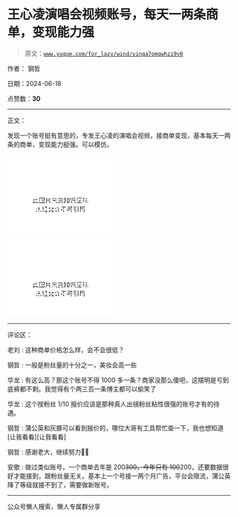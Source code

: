 # 王心凌演唱会视频账号，每天一两条商单，变现能力强

> 原文：[`www.yuque.com/for_lazy/wind/vinqa7omqwhzi9v0`](https://www.yuque.com/for_lazy/wind/vinqa7omqwhzi9v0)

作者： 钢哲

日期：2024-06-18

点赞数：**30**

* * *

正文：

发现一个账号挺有意思的，专发王心凌的演唱会视频，接商单变现，基本每天一两条的商单，变现能力挺强。可以模仿。

![](img/066aec66fda7f35db02cc36e3ede6651.png "None")

![](img/a39238faec21c507997f5d31c9e66f4a.png "None")

* * *

评论区：

老刘 : 这种商单价格怎么样，会不会很低？

钢哲 : 一般是粉丝量的十分之一，美妆会高一些

华龙 : 有这么高？那这个账号不得 1000 多一条？商家没那么傻吧，这摆明是亏到底裤都不剩。我觉得有个两三百一条博主都可以偷笑了

华龙 : 这个按粉丝 1/10 报价应该是那种真人出镜粉丝粘性很强的账号才有的待遇。

钢哲 : 蒲公英和灰豚可以看到报价的，哪位大哥有工具帮忙查一下，我也想知道[让我看看][让我看看]

钢哲 : 感谢老大，继续努力💪💪

安歌 : 做过类似账号，一个商单去年是 200~~300，今年只有 100~~200，还要数据很好才能接到，跟粉丝量无关。基本上一个号接一两个月广告，平台会限流，蒲公英降了等级就接不到了，需要做新账号。

* * *

公众号懒人搜索，懒人专属群分享